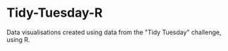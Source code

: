 # Tidy-Tuesday-R

Data visualisations created using data from the "Tidy Tuesday" challenge, using R.
